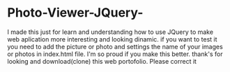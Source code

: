 # Photo-Viewer-JQuery-
 I made this just for learn and understanding how to use JQuery to make web aplication more interesting
 and looking dinamic. if you want to test it you need to add the picture or photo and settings the name of your images or photos in index.html file. I'm so proud if you make this better. thank's for looking and download(clone) this web portofolio. Please correct it
